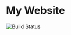 # My Website


![Build Status](https://circleci.com/gh/rimian/my-website.png?circle-token=:circle-token)
